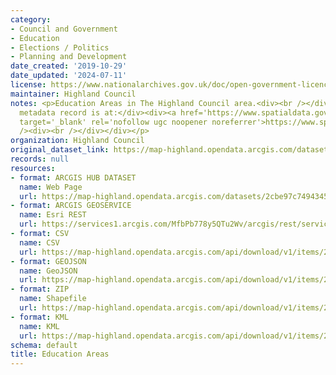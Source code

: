 ```yaml
---
category:
- Council and Government
- Education
- Elections / Politics
- Planning and Development
date_created: '2019-10-29'
date_updated: '2024-07-11'
license: https://www.nationalarchives.gov.uk/doc/open-government-licence/version/3/
maintainer: Highland Council
notes: <p>Education Areas in The Highland Council area.<div><br /></div><div>Gemini
  metadata record is at:</div><div><a href='https://www.spatialdata.gov.scot/geonetwork/srv/eng/catalog.search#/metadata/eac1f643-4c60-4c4c-9d07-8e4c1224c86e'
  target='_blank' rel='nofollow ugc noopener noreferrer'>https://www.spatialdata.gov.scot/geonetwork/srv/eng/catalog.search#/metadata/eac1f643-4c60-4c4c-9d07-8e4c1224c86e</a><br
  /><div><br /></div></div></p>
organization: Highland Council
original_dataset_link: https://map-highland.opendata.arcgis.com/datasets/2cbe97c74943451a929ed5461fbf2926_0
records: null
resources:
- format: ARCGIS HUB DATASET
  name: Web Page
  url: https://map-highland.opendata.arcgis.com/datasets/2cbe97c74943451a929ed5461fbf2926_0
- format: ARCGIS GEOSERVICE
  name: Esri REST
  url: https://services1.arcgis.com/MfbPb778y5QTu2Wv/arcgis/rest/services/EducationAreas/FeatureServer/0
- format: CSV
  name: CSV
  url: https://map-highland.opendata.arcgis.com/api/download/v1/items/2cbe97c74943451a929ed5461fbf2926/csv?layers=0
- format: GEOJSON
  name: GeoJSON
  url: https://map-highland.opendata.arcgis.com/api/download/v1/items/2cbe97c74943451a929ed5461fbf2926/geojson?layers=0
- format: ZIP
  name: Shapefile
  url: https://map-highland.opendata.arcgis.com/api/download/v1/items/2cbe97c74943451a929ed5461fbf2926/shapefile?layers=0
- format: KML
  name: KML
  url: https://map-highland.opendata.arcgis.com/api/download/v1/items/2cbe97c74943451a929ed5461fbf2926/kml?layers=0
schema: default
title: Education Areas
---
```

